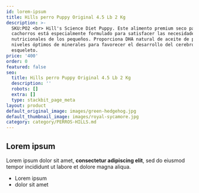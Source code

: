 ```yaml
---
id: lorem-ipsum
title: Hills perro Puppy Original 4.5 Lb 2 Kg
description: >-
  SKU:PO2 <br> Hill's Science Diet Puppy. Este alimento premium seco para
  cachorros está especialmente formulado para satisfacer las necesidades
  nutricionales de los pequeños. Proporciona DHA natural de aceite de pescado y
  niveles óptimos de minerales para favorecer el desarrollo del cerebro, ojos y
  esqueleto.
price: '400'
order: 0
featured: false
seo:
  title: Hills perro Puppy Original 4.5 Lb 2 Kg
  description: ''
  robots: []
  extra: []
  type: stackbit_page_meta
layout: product
default_original_image: images/green-hedgehog.jpg
default_thumbnail_image: images/royal-sycamore.jpg
category: category/PERROS-HILLS.md
---
```

## Lorem ipsum

Lorem ipsum dolor sit amet, **consectetur adipiscing elit**, sed do eiusmod tempor incididunt ut labore et dolore magna aliqua.

- Lorem ipsum
- dolor sit amet